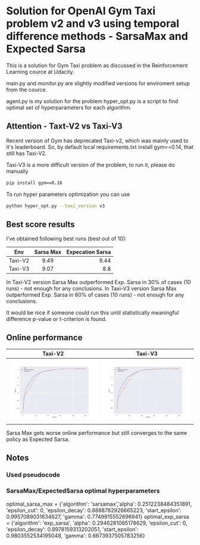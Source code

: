 # Solution for OpenAI Gym Taxi problem v2 and v3 using temporal difference methods - SarsaMax and Expected Sarsa
This is a solution for Gym Taxi problem as discussed in the Reinforcement Learning cource at Udacity.

main.py and monitor.py are slightly modified versions for enviroment setup from the cource.

agent.py is my solution for the problem
hyper_opt.py is a script to find optimal set of hyperparameters for each algorithm.


## Attention - Taxt-V2 vs Taxi-V3

Recent version of Gym has deprecated Taxi-v2, which was mainly used to it's leaderboard. So, by default local requirements.txt install gym==0.14, that still has Taxi-V2.

Taxi-V3 is a more difficult version of the problem, to run it, please do manually

```bash
pip install gym==0.16
```

To run hyper parameters optimization you can use 

```bash
python hyper_opt.py --taxi_version v3
```

## Best score results
I've obtained following best runs (best out of 10):

| Env        | Sarsa Max     | Expecation Sarsa  |
| ---------- |:-------------:| -----:|
| Taxi-V2    | 9.49          | 9.44  |
| Taxi-V3    | 9.07          | 8.8   |


In Taxi-V2 version Sarsa Max outperformed Exp. Sarsa in 30% of cases (10 runs) - not enough for any conclusions.
In Taxi-V3 version Sarsa Max outperformed Exp. Sarsa in 60% of cases (10 runs) - not enough for any conclusions.

It would be nice if someone could run this until statistically meaningful difference p-value or t-criterion is found.

## Online performance

| Taxi-V2             |  Taxi-V3 |
:-------------------------:|:-------------------------:
![](images/tax1v2.png)  |  ![](images/tax1v3.png)

Sarsa Max gets worse online performance but still converges to the same policy as Expected Sarsa.

## Notes
### Used pseudocode
[](images/pseudocode.png) 

### SarsaMax/ExpectedSarsa optimal hyperparameters

optimal_sarsa_max = {'algorithm': 'sarsamax','alpha': 0.2512238484351891, 'epsilon_cut': 0, 'epsilon_decay': 0.8888782926665223, 'start_epsilon': 0.9957089031634627, 'gamma': 0.7749915552696941}
optimal_exp_sarsa = {'algorithm': 'exp_sarsa', 'alpha': 0.2946281065178629, 'epsilon_cut': 0, 'epsilon_decay': 0.8978159313202051, 'start_epsilon': 0.9803552534195048, 'gamma': 0.6673937505783256}


